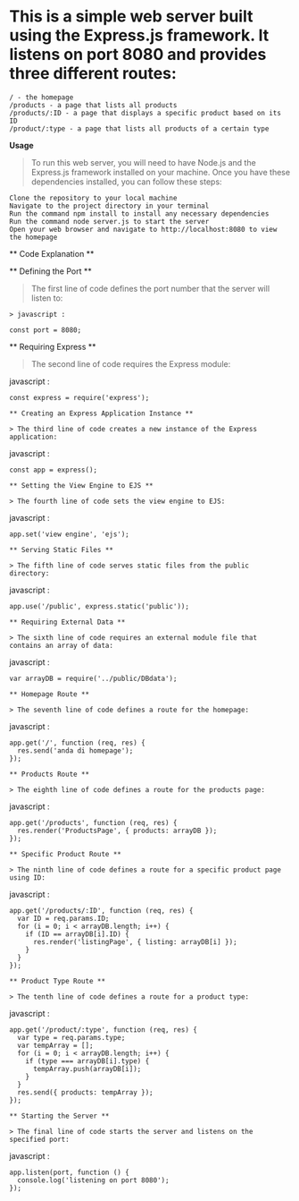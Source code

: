 # This is a simple web server built using the Express.js framework. It listens on port 8080 and provides three different routes:

    / - the homepage
    /products - a page that lists all products
    /products/:ID - a page that displays a specific product based on its ID
    /product/:type - a page that lists all products of a certain type

**Usage**

> To run this web server, you will need to have Node.js and the Express.js framework installed on your machine. Once you have these dependencies installed, you can follow these steps:

    Clone the repository to your local machine
    Navigate to the project directory in your terminal
    Run the command npm install to install any necessary dependencies
    Run the command node server.js to start the server
    Open your web browser and navigate to http://localhost:8080 to view the homepage

** Code Explanation **

** Defining the Port **

> The first line of code defines the port number that the server will listen to:
```
> javascript :

const port = 8080;
```
** Requiring Express **

> The second line of code requires the Express module:

javascript :
```
const express = require('express');

** Creating an Express Application Instance **

> The third line of code creates a new instance of the Express application:
```
javascript :
```
const app = express();

** Setting the View Engine to EJS **

> The fourth line of code sets the view engine to EJS:
```
javascript :
```
app.set('view engine', 'ejs');

** Serving Static Files **

> The fifth line of code serves static files from the public directory:
```
javascript :
```
app.use('/public', express.static('public'));

** Requiring External Data **

> The sixth line of code requires an external module file that contains an array of data:
```
javascript :
```
var arrayDB = require('../public/DBdata');

** Homepage Route **

> The seventh line of code defines a route for the homepage:
```
javascript :
```
app.get('/', function (req, res) {
  res.send('anda di homepage');
});

** Products Route **

> The eighth line of code defines a route for the products page:
```
javascript :
```
app.get('/products', function (req, res) {
  res.render('ProductsPage', { products: arrayDB });
});

** Specific Product Route **

> The ninth line of code defines a route for a specific product page using ID:
```
javascript :
```
app.get('/products/:ID', function (req, res) {
  var ID = req.params.ID;
  for (i = 0; i < arrayDB.length; i++) {
    if (ID == arrayDB[i].ID) {
      res.render('listingPage', { listing: arrayDB[i] });
    }
  }
});

** Product Type Route **

> The tenth line of code defines a route for a product type:
```
javascript :
```
app.get('/product/:type', function (req, res) {
  var type = req.params.type;
  var tempArray = [];
  for (i = 0; i < arrayDB.length; i++) {
    if (type === arrayDB[i].type) {
      tempArray.push(arrayDB[i]);
    }
  }
  res.send({ products: tempArray });
});

** Starting the Server **

> The final line of code starts the server and listens on the specified port:
```
javascript :
```
app.listen(port, function () {
  console.log('listening on port 8080');
});
```

